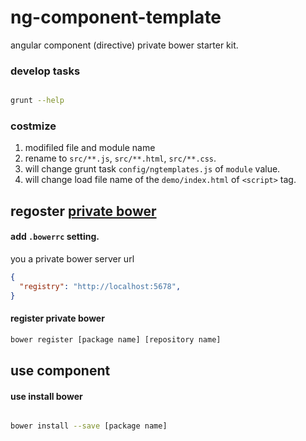 # ng-component-template

angular component (directive) private bower starter kit.

### develop tasks

```sh

grunt --help

```

### costmize

 1. modifiled file and module name
   1. rename to `src/**.js`, `src/**.html`, `src/**.css`.
   1. will change grunt task `config/ngtemplates.js` of `module` value.
   1. will change load file name of the `demo/index.html` of `<script>` tag.


## regoster [private bower](https://www.npmjs.com/package/private-bower)

#### add `.bowerrc` setting.

you a private bower server url

```json
{
  "registry": "http://localhost:5678",
}
```

#### register private bower

```sh
bower register [package name] [repository name]
```

## use component

#### use install bower

```sh

bower install --save [package name]

```
